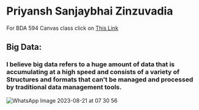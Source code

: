# Priyansh Sanjaybhai Zinzuvadia
For BDA 594 Canvas class click on [This Link](https://sdsu.instructure.com/courses/141078) 
## **Big Data:**
### I believe big data refers to a huge amount of data that is accumulating at a high speed and consists of a variety of Structures and formats that can't be managed and processed by traditional data management tools.
![WhatsApp Image 2023-08-21 at 07 30 56](https://github.com/Priyansh-Zinzuvadia/BDA594-Priyansh/assets/86140613/63a1857c-0ae2-41c5-b5e1-bf26291f6c65)
